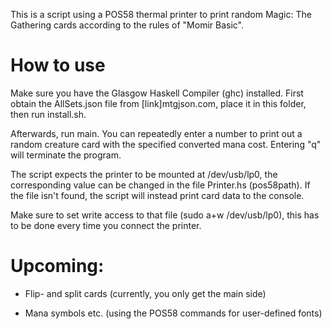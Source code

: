 This is a script using a POS58 thermal printer to print random Magic: The Gathering cards according to the rules of "Momir Basic".


How to use
==========

Make sure you have the Glasgow Haskell Compiler (ghc) installed. First obtain the AllSets.json file from [link]mtgjson.com, place it in this folder, then run install.sh.

Afterwards, run main. You can repeatedly enter a number to print out a random creature card with the specified converted mana cost. Entering "q" will terminate the program.

The script expects the printer to be mounted at /dev/usb/lp0, the corresponding value can be changed in the file Printer.hs (pos58path).
If the file isn't found, the script will instead print card data to the console.

Make sure to set write access to that file (sudo a+w /dev/usb/lp0), this has to be done every time you connect the printer.

Upcoming:
=========

 * Flip- and split cards (currently, you only get the main side)

 * Mana symbols etc. (using the POS58 commands for user-defined fonts)
